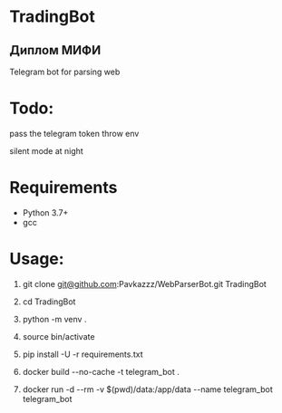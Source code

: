 # TradingBot

## Диплом МИФИ

Telegram bot for parsing web

# Todo: 
pass the telegram token throw env

silent mode at night 

# Requirements
- Python 3.7+
- gcc

# Usage:
1) git clone git@github.com:Pavkazzz/WebParserBot.git TradingBot

2) cd TradingBot

3) python -m venv .

4) source bin/activate

5) pip install -U -r requirements.txt

6) docker build --no-cache -t telegram_bot .

7) docker run -d --rm -v $(pwd)/data:/app/data --name telegram_bot telegram_bot
